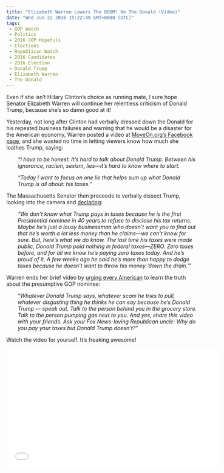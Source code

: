 ```yaml
---
title: "Elizabeth Warren Lowers The BOOM! On The Donald (Video)"
date: "Wed Jun 22 2016 15:22:49 GMT+0000 (UTC)"
tags: 
 - GOP Watch
 - Politics
 - 2016 GOP Hopefuls
 - Elections
 - Republican Watch
 - 2016 Candidates
 - 2016 Election
 - Donald Trump
 - Elizabeth Warren
 - The Donald
---
```

<p><!--OffDef--></p><p><!--Ads1--></p><p>Even if she isn&#x2019;t Hillary Clinton&#x2019;s choice as running mate, I sure hope Senator Elizabeth Warren will continue her relentless criticism of Donald Trump, because she&#x2019;s so damn good at it!</p><p>Yesterday, not long after Clinton had verbally dressed down the Donald for his repeated business failures and warning that he would be a disaster for the American economy, Warren posted a video at <a href="https://www.facebook.com/moveon/videos/10153533408700493/" onclick="__gaTracker(&apos;send&apos;, &apos;event&apos;, &apos;outbound-article&apos;, &apos;https://www.facebook.com/moveon/videos/10153533408700493/&apos;, &apos;MoveOn.org\&apos;s Facebook page&apos;);" target="_blank">MoveOn.org&#x2019;s Facebook page</a>, and she wasted no time in letting viewers know how much she loathes Trump, saying:</p><p style="padding-left: 30px;"><em>&#x201C;I have to be honest: It&#x2019;s hard to talk about Donald Trump. Between his ignorance, racism, sexism, lies&#x2014;it&#x2019;s hard to know where to start.</em></p><p style="padding-left: 30px;"><em>&#x201C;Today I want to focus on one lie that helps sum up what Donald Trump is all about: his taxes.&#x201D;</em></p><p>The Massachusetts Senator then proceeds to verbally dissect Trump, looking into the camera and <a href="https://www.facebook.com/moveon/videos/10153533408700493/" onclick="__gaTracker(&apos;send&apos;, &apos;event&apos;, &apos;outbound-article&apos;, &apos;https://www.facebook.com/moveon/videos/10153533408700493/&apos;, &apos;declaring&apos;);" target="_blank">declaring</a>:</p><p style="padding-left: 30px;"><em>&#x201C;We don&#x2019;t know what Trump pays in taxes because he is the first Presidential nominee in 40 years to refuse to disclose his tax returns. Maybe he&#x2019;s just a lousy businessman who doesn&#x2019;t want you to find out that he&#x2019;s worth a lot less money than he claims&#x2014;we can&#x2019;t know for sure. But, here&#x2019;s what we do know. The last time his taxes were made public, Donald Trump paid nothing in federal taxes&#x2014;ZERO. Zero taxes before, and for all we know he&#x2019;s paying zero taxes today. And he&#x2019;s proud of it. A few weeks ago he said he&#x2019;s more than happy to dodge taxes because he doesn&#x2019;t want to throw his money &#x2018;down the drain.&apos;&#x201D;</em></p><p>Warren ends her brief video by <a href="https://www.facebook.com/moveon/videos/10153533408700493/" onclick="__gaTracker(&apos;send&apos;, &apos;event&apos;, &apos;outbound-article&apos;, &apos;https://www.facebook.com/moveon/videos/10153533408700493/&apos;, &apos;urging every American&apos;);" target="_blank">urging every American</a> to learn the truth about the presumptive GOP nominee:</p><p style="padding-left: 30px;"><em>&#x201C;Whatever Donald Trump says, whatever scam he tries to pull, whatever disgusting thing he thinks he can say because he&#x2019;s Donald Trump &#x2014; speak out. Talk to the person behind you in the grocery store. Talk to the person pumping gas next to you. And yes, share this video with your friends. Ask your Fox News-loving Republican uncle: Why do you pay your taxes but Donald Trump doesn&#x2019;t?&#x201D;</em></p><p>Watch the video for yourself. It&#x2019;s freaking awesome!</p><p><!--Ads2--></p><p><iframe style="border: none; overflow: hidden;" src="//www.facebook.com/plugins/video.php?href=https%3A%2F%2Fwww.facebook.com%2Fmoveon%2Fvideos%2F10153533408700493%2F&amp;show_text=0&amp;width=560" width="560" height="315" frameborder="0" scrolling="no" allowfullscreen="allowfullscreen"></iframe></p>
